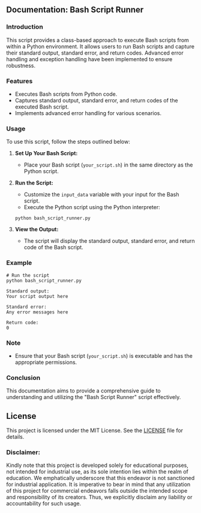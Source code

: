 ## Documentation: Bash Script Runner

### Introduction
This script provides a class-based approach to execute Bash scripts from within a Python environment. It allows users to run Bash scripts and capture their standard output, standard error, and return codes. Advanced error handling and exception handling have been implemented to ensure robustness.

### Features
- Executes Bash scripts from Python code.
- Captures standard output, standard error, and return codes of the executed Bash script.
- Implements advanced error handling for various scenarios.

### Usage
To use this script, follow the steps outlined below:

1. **Set Up Your Bash Script:**
    - Place your Bash script (`your_script.sh`) in the same directory as the Python script.

2. **Run the Script:**
    - Customize the `input_data` variable with your input for the Bash script.
    - Execute the Python script using the Python interpreter:
    ```
    python bash_script_runner.py
    ```

3. **View the Output:**
    - The script will display the standard output, standard error, and return code of the Bash script.

### Example
```
# Run the script
python bash_script_runner.py
```

```
Standard output:
Your script output here

Standard error:
Any error messages here

Return code:
0
```

### Note
- Ensure that your Bash script (`your_script.sh`) is executable and has the appropriate permissions.

### Conclusion

This documentation aims to provide a comprehensive guide to understanding and utilizing the "Bash Script Runner" script effectively. 

## **License**
This project is licensed under the MIT License. See the [LICENSE](LICENSE) file for details.

### **Disclaimer:**
Kindly note that this project is developed solely for educational purposes, not intended for industrial use, as its sole intention lies within the realm of education. We emphatically underscore that this endeavor is not sanctioned for industrial application. It is imperative to bear in mind that any utilization of this project for commercial endeavors falls outside the intended scope and responsibility of its creators. Thus, we explicitly disclaim any liability or accountability for such usage.